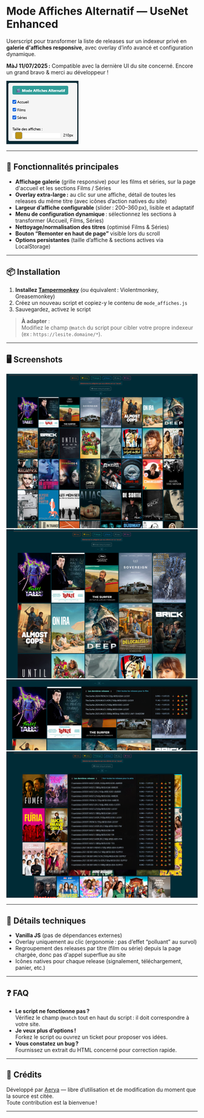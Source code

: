 # Mode Affiches Alternatif — UseNet Enhanced

Userscript pour transformer la liste de releases sur un indexeur privé en **galerie d'affiches responsive**, avec overlay d’info avancé et configuration dynamique.

**MàJ 11/07/2025 :** Compatible avec la dernière UI du site concerné. Encore un grand bravo & merci au développeur !

![Menu](https://raw.githubusercontent.com/Aerya/Mode-Affiches/refs/heads/main/Screens/1.png)

---

## 🚀 Fonctionnalités principales

- **Affichage galerie** (grille responsive) pour les films et séries, sur la page d'accueil et les sections Films / Séries
- **Overlay extra-large :** au clic sur une affiche, détail de toutes les releases du même titre (avec icônes d’action natives du site)
- **Largeur d’affiche configurable** (slider : 200–360 px), lisible et adaptatif
- **Menu de configuration dynamique** : sélectionnez les sections à transformer (Accueil, Films, Séries)
- **Nettoyage/normalisation des titres** (optimisé Films & Séries)
- **Bouton “Remonter en haut de page”** visible lors du scroll
- **Options persistantes** (taille d’affiche & sections actives via LocalStorage)

---

## 📦 Installation

1. **Installez [Tampermonkey](https://www.tampermonkey.net/)** (ou équivalent : Violentmonkey, Greasemonkey)
2. Créez un nouveau script et copiez-y le contenu de `mode_affiches.js`
3. Sauvegardez, activez le script

> **À adapter** :  
> Modifiez le champ `@match` du script pour cibler votre propre indexeur (ex : `https://lesite.domaine/*`).

---

## 🖥️ Screenshots

![Démo](https://raw.githubusercontent.com/Aerya/Mode-Affiches/refs/heads/main/Screens/2.png)
![Démo](https://raw.githubusercontent.com/Aerya/Mode-Affiches/refs/heads/main/Screens/3.png)
![Démo](https://raw.githubusercontent.com/Aerya/Mode-Affiches/refs/heads/main/Screens/4.png)
![Démo](https://raw.githubusercontent.com/Aerya/Mode-Affiches/refs/heads/main/Screens/5.png)

---

## 🧩 Détails techniques

- **Vanilla JS** (pas de dépendances externes)
- Overlay uniquement au clic (ergonomie : pas d’effet “polluant” au survol)
- Regroupement des releases par titre (film ou série) depuis la page chargée, donc pas d'appel superflue au site
- Icônes natives pour chaque release (signalement, téléchargement, panier, etc.)

---

## ❓ FAQ

- **Le script ne fonctionne pas ?**  
  Vérifiez le champ `@match` tout en haut du script : il doit correspondre à votre site.
- **Je veux plus d’options !**  
  Forkez le script ou ouvrez un ticket pour proposer vos idées.
- **Vous constatez un bug ?**  
  Fournissez un extrait du HTML concerné pour correction rapide.

---

## 🤝 Crédits

Développé par [Aerya](https://github.com/Aerya) — libre d’utilisation et de modification du moment que la source est citée.  
Toute contribution est la bienvenue !

---
